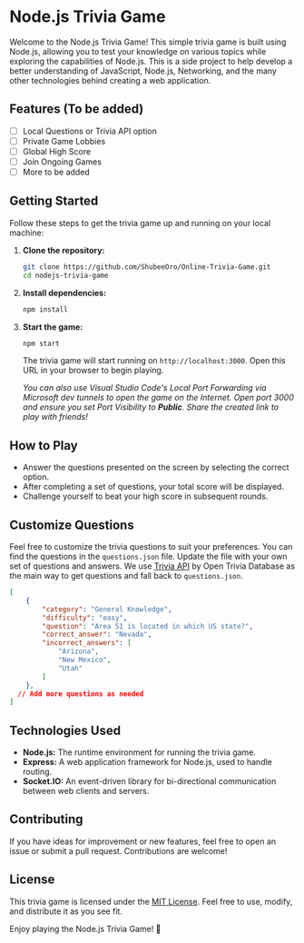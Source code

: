 # Node.js Trivia Game

Welcome to the Node.js Trivia Game! This simple trivia game is built using Node.js, allowing you to test your knowledge on various topics while exploring the capabilities of Node.js. This is a side project to help develop a better understanding of JavaScript, Node.js, Networking, and the many other technologies behind creating a web application.

## Features (To be added)

- [ ] Local Questions or Trivia API option
- [ ] Private Game Lobbies
- [ ] Global High Score
- [ ] Join Ongoing Games
- [ ] More to be added

## Getting Started

Follow these steps to get the trivia game up and running on your local machine:

1. **Clone the repository:**
   ```bash
   git clone https://github.com/ShubeeOro/Online-Trivia-Game.git
   cd nodejs-trivia-game
   ```

2. **Install dependencies:**
   ```bash
   npm install
   ```

3. **Start the game:**
   ```bash
   npm start
   ```

   The trivia game will start running on `http://localhost:3000`. Open this URL in your browser to begin playing.

   *You can also use Visual Studio Code's Local Port Forwarding via Microsoft dev tunnels to open the game on the Internet.
   Open port 3000 and ensure you set Port Visibility to **Public**. Share the created link to play with friends!*

## How to Play

- Answer the questions presented on the screen by selecting the correct option.
- After completing a set of questions, your total score will be displayed.
- Challenge yourself to beat your high score in subsequent rounds.

## Customize Questions

Feel free to customize the trivia questions to suit your preferences. You can find the questions in the `questions.json` file. Update the file with your own set of questions and answers. We use [Trivia API](https://opentdb.com/api_config.php) by Open Trivia Database as the main way to get questions and fall back to `questions.json`.

```json
[
    {
        "category": "General Knowledge",
        "difficulty": "easy",
        "question": "Area 51 is located in which US state?",
        "correct_answer": "Nevada",
        "incorrect_answers": [
            "Arizona",
            "New Mexico",
            "Utah"
        ]
    },
  // Add more questions as needed
]
```

## Technologies Used

- **Node.js:** The runtime environment for running the trivia game.
- **Express:** A web application framework for Node.js, used to handle routing.
- **Socket.IO:** An event-driven library for bi-directional communication between web clients and servers.

## Contributing

If you have ideas for improvement or new features, feel free to open an issue or submit a pull request. Contributions are welcome!

## License

This trivia game is licensed under the [MIT License](LICENSE). Feel free to use, modify, and distribute it as you see fit.

Enjoy playing the Node.js Trivia Game! 🎉
